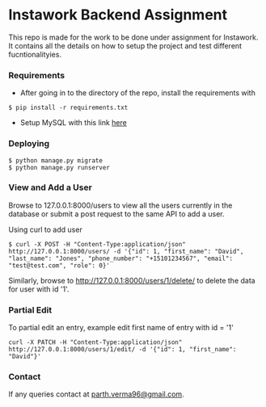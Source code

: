 # Instawork Backend Assignment

This repo is made for the work to be done under assignment for Instawork. It contains all the details on how to setup the project and test different fucntionalityies.

### Requirements

* After going in to the directory of the repo, install the requirements with 

```
$ pip install -r requirements.txt
```

* Setup MySQL with this link [here](https://www.digitalocean.com/community/tutorials/how-to-use-mysql-or-mariadb-with-your-django-application-on-ubuntu-14-04)

### Deploying
```
$ python manage.py migrate
$ python manage.py runserver
```

### View and Add a User

Browse to 127.0.0.1:8000/users to view all the users currently in the database or submit a post request to the same API to add a user. 

Using curl to add user
```
$ curl -X POST -H "Content-Type:application/json" http://127.0.0.1:8000/users/ -d '{"id": 1, "first_name": "David", "last_name": "Jones", "phone_number": "+15101234567", "email": "test@test.com", "role": 0}'
```

Similarly, browse to http://127.0.0.1:8000/users/1/delete/ to delete the data for user with id '1'.

### Partial Edit

To partial edit an entry, example edit first name of entry with id = '1'
```
curl -X PATCH -H "Content-Type:application/json" http://127.0.0.1:8000/users/1/edit/ -d '{"id": 1, "first_name": "David"}'
```

### Contact 
If any queries contact at parth.verma96@gmail.com.


